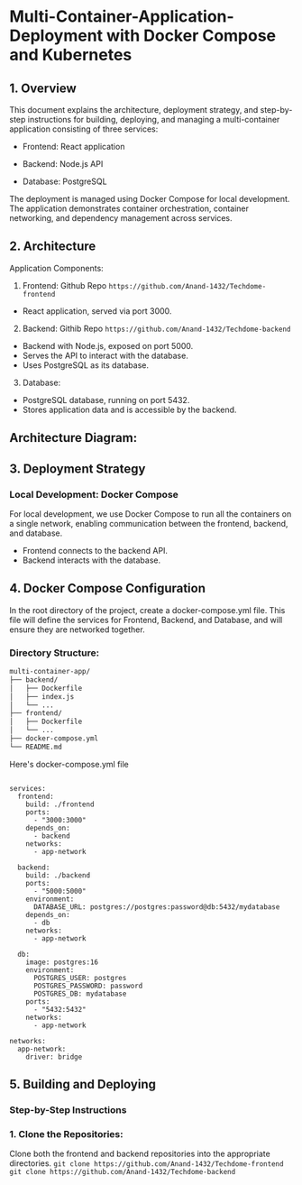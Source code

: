 # Multi-Container-Application-Deployment with Docker Compose and Kubernetes

## 1. Overview

This document explains the architecture, deployment strategy, and step-by-step instructions for building, deploying, and managing a multi-container application consisting of three services:

* Frontend: React application

* Backend: Node.js API

* Database: PostgreSQL

The deployment is managed using Docker Compose for local development. The application demonstrates container orchestration, container networking, and dependency management across services.

## 2. Architecture

Application Components:

1. Frontend: Github Repo  ``` https://github.com/Anand-1432/Techdome-frontend ```
* React application, served via port 3000.

2. Backend: Githib Repo ```https://github.com/Anand-1432/Techdome-backend```
* Backend with Node.js, exposed on port 5000.
* Serves the API to interact with the database.
* Uses PostgreSQL as its database.

3. Database:
* PostgreSQL database, running on port 5432.
* Stores application data and is accessible by the backend.

## Architecture Diagram:


## 3. Deployment Strategy
### Local Development: Docker Compose

For local development, we use Docker Compose to run all the containers on a single network, enabling communication between the frontend, backend, and database.

* Frontend connects to the backend API.
* Backend interacts with the database.

## 4. Docker Compose Configuration
In the root directory of the project, create a docker-compose.yml file. This file will define the services for Frontend, Backend, and Database, and will ensure they are networked together.

### Directory Structure:
```bash
multi-container-app/
├── backend/
│   ├── Dockerfile
│   ├── index.js
│   └── ...
├── frontend/
│   ├── Dockerfile
│   └── ...
├── docker-compose.yml
└── README.md
```


Here's docker-compose.yml file

```version: '3'

services:
  frontend:
    build: ./frontend
    ports:
      - "3000:3000"
    depends_on:
      - backend
    networks:
      - app-network
  
  backend:
    build: ./backend
    ports:
      - "5000:5000"
    environment:
      DATABASE_URL: postgres://postgres:password@db:5432/mydatabase
    depends_on:
      - db
    networks:
      - app-network
  
  db:
    image: postgres:16
    environment:
      POSTGRES_USER: postgres
      POSTGRES_PASSWORD: password
      POSTGRES_DB: mydatabase
    ports:
      - "5432:5432"
    networks:
      - app-network
  
networks:
  app-network:
    driver: bridge
```

## 5. Building and Deploying

### Step-by-Step Instructions

### 1. Clone the Repositories:

Clone both the frontend and backend repositories into the appropriate directories.
``` git clone https://github.com/Anand-1432/Techdome-frontend ```
``` git clone https://github.com/Anand-1432/Techdome-backend ```

